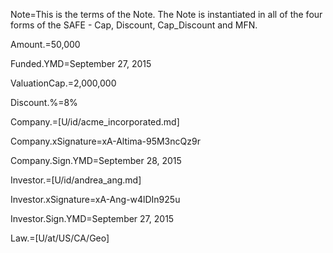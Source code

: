 Note=This is the terms of the Note.  The Note is instantiated in all of the four forms of the SAFE - Cap, Discount, Cap_Discount and MFN. 

Amount.$=$50,000

Funded.YMD=September 27, 2015

ValuationCap.$=$2,000,000

Discount.%=8%

Company.=[U/id/acme_incorporated.md]

Company.xSignature=xA-Altima-95M3ncQz9r

Company.Sign.YMD=September 28, 2015

Investor.=[U/id/andrea_ang.md]

Investor.xSignature=xA-Ang-w4lDIn925u

Investor.Sign.YMD=September 27, 2015

Law.=[U/at/US/CA/Geo]